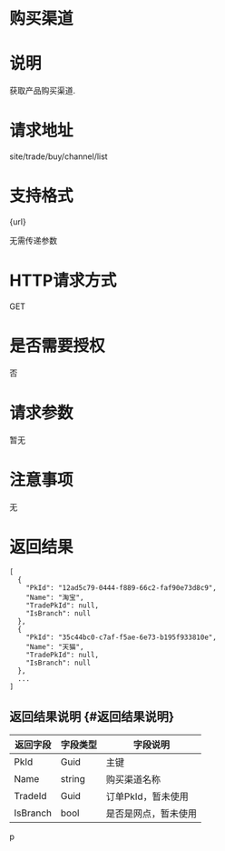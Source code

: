 # 购买渠道

# 说明

获取产品购买渠道.

# 请求地址

site/trade/buy/channel/list

# 支持格式

{url}

无需传递参数

# HTTP请求方式

GET

# 是否需要授权

否

# 请求参数

暂无

# 注意事项

无

# 返回结果

```
[
  {
    "PkId": "12ad5c79-0444-f889-66c2-faf90e73d8c9",
    "Name": "淘宝",
    "TradePkId": null,
    "IsBranch": null
  },
  {
    "PkId": "35c44bc0-c7af-f5ae-6e73-b195f933810e",
    "Name": "天猫",
    "TradePkId": null,
    "IsBranch": null
  },
  ...
]
```

## 返回结果说明 {#返回结果说明}

| 返回字段 | 字段类型 | 字段说明 |
| --- | --- | --- |
| PkId | Guid | 主键 |
| Name | string | 购买渠道名称 |
| TradeId | Guid | 订单PkId，暂未使用 |
| IsBranch | bool | 是否是网点，暂未使用 |

p

